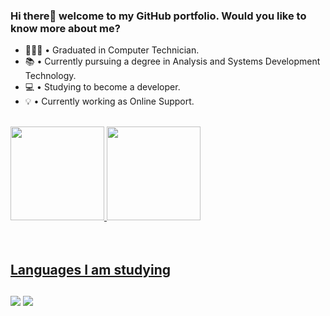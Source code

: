 ### Hi there👋 welcome to my GitHub portfolio. Would you like to know more about me?

- 👨🏼‍🎓 • Graduated in Computer Technician.
- 📚 • Currently pursuing a degree in Analysis and Systems Development Technology.
- 💻 • Studying to become a developer.
- 💡 • Currently working as Online Support.

</br>

<div style="display: inline_block">
  <a href="https://github.com/olsalan">
  <img height="150em" src="https://github-readme-stats.vercel.app/api?username=olsalan&show_icons=true&theme=dracula&include_all_commits=true&count_private=true"/>

  <img height="150em" src="https://github-readme-stats.vercel.app/api/top-langs/?username=olsalan&layout=compact&langs_count=7&theme=dracula"/>

</div>
  
  </br>
  </br>
  <h2>Languages I am studying </h2>
<div style="display: inline_block">
                       
</div>

  
  ##
 
<div> 
 
  <a href = "mailto:stephanie.saggal@gmail.com"><img src="https://img.shields.io/badge/-Gmail-%23333?style=for-the-badge&logo=gmail&logoColor=white" target="_blank"></a>
  <a href="https://www.linkedin.com/in/stephanie-saggal" target="_blank"><img src="https://img.shields.io/badge/-LinkedIn-%230077B5?style=for-the-badge&logo=linkedin&logoColor=white" target="_blank"></a>
  
 </div>

